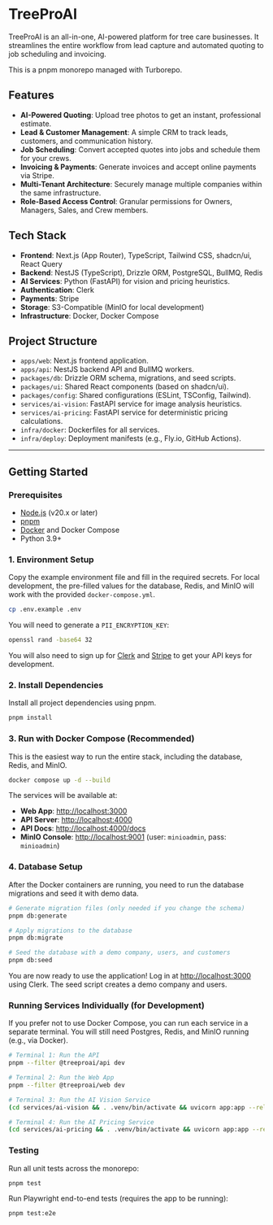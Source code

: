 # TreeProAI

TreeProAI is an all-in-one, AI-powered platform for tree care businesses. It streamlines the entire workflow from lead capture and automated quoting to job scheduling and invoicing.

This is a pnpm monorepo managed with Turborepo.

## Features

-   **AI-Powered Quoting**: Upload tree photos to get an instant, professional estimate.
-   **Lead & Customer Management**: A simple CRM to track leads, customers, and communication history.
-   **Job Scheduling**: Convert accepted quotes into jobs and schedule them for your crews.
-   **Invoicing & Payments**: Generate invoices and accept online payments via Stripe.
-   **Multi-Tenant Architecture**: Securely manage multiple companies within the same infrastructure.
-   **Role-Based Access Control**: Granular permissions for Owners, Managers, Sales, and Crew members.

## Tech Stack

-   **Frontend**: Next.js (App Router), TypeScript, Tailwind CSS, shadcn/ui, React Query
-   **Backend**: NestJS (TypeScript), Drizzle ORM, PostgreSQL, BullMQ, Redis
-   **AI Services**: Python (FastAPI) for vision and pricing heuristics.
-   **Authentication**: Clerk
-   **Payments**: Stripe
-   **Storage**: S3-Compatible (MinIO for local development)
-   **Infrastructure**: Docker, Docker Compose

## Project Structure

-   `apps/web`: Next.js frontend application.
-   `apps/api`: NestJS backend API and BullMQ workers.
-   `packages/db`: Drizzle ORM schema, migrations, and seed scripts.
-   `packages/ui`: Shared React components (based on shadcn/ui).
-   `packages/config`: Shared configurations (ESLint, TSConfig, Tailwind).
-   `services/ai-vision`: FastAPI service for image analysis heuristics.
-   `services/ai-pricing`: FastAPI service for deterministic pricing calculations.
-   `infra/docker`: Dockerfiles for all services.
-   `infra/deploy`: Deployment manifests (e.g., Fly.io, GitHub Actions).

---

## Getting Started

### Prerequisites

-   [Node.js](https://nodejs.org/) (v20.x or later)
-   [pnpm](https://pnpm.io/installation)
-   [Docker](https://www.docker.com/get-started/) and Docker Compose
-   Python 3.9+

### 1. Environment Setup

Copy the example environment file and fill in the required secrets. For local development, the pre-filled values for the database, Redis, and MinIO will work with the provided `docker-compose.yml`.

```bash
cp .env.example .env
```

You will need to generate a `PII_ENCRYPTION_KEY`:

```bash
openssl rand -base64 32
```

You will also need to sign up for [Clerk](https://clerk.com/) and [Stripe](https://stripe.com/) to get your API keys for development.

### 2. Install Dependencies

Install all project dependencies using pnpm.

```bash
pnpm install
```

### 3. Run with Docker Compose (Recommended)

This is the easiest way to run the entire stack, including the database, Redis, and MinIO.

```bash
docker compose up -d --build
```

The services will be available at:
-   **Web App**: [http://localhost:3000](http://localhost:3000)
-   **API Server**: [http://localhost:4000](http://localhost:4000)
-   **API Docs**: [http://localhost:4000/docs](http://localhost:4000/docs)
-   **MinIO Console**: [http://localhost:9001](http://localhost:9001) (user: `minioadmin`, pass: `minioadmin`)

### 4. Database Setup

After the Docker containers are running, you need to run the database migrations and seed it with demo data.

```bash
# Generate migration files (only needed if you change the schema)
pnpm db:generate

# Apply migrations to the database
pnpm db:migrate

# Seed the database with a demo company, users, and customers
pnpm db:seed
```

You are now ready to use the application! Log in at [http://localhost:3000](http://localhost:3000) using Clerk. The seed script creates a demo company and users.

### Running Services Individually (for Development)

If you prefer not to use Docker Compose, you can run each service in a separate terminal. You will still need Postgres, Redis, and MinIO running (e.g., via Docker).

```bash
# Terminal 1: Run the API
pnpm --filter @treeproai/api dev

# Terminal 2: Run the Web App
pnpm --filter @treeproai/web dev

# Terminal 3: Run the AI Vision Service
(cd services/ai-vision && . .venv/bin/activate && uvicorn app:app --reload --port 8000)

# Terminal 4: Run the AI Pricing Service
(cd services/ai-pricing && . .venv/bin/activate && uvicorn app:app --reload --port 8001)
```

### Testing

Run all unit tests across the monorepo:

```bash
pnpm test
```

Run Playwright end-to-end tests (requires the app to be running):

```bash
pnpm test:e2e